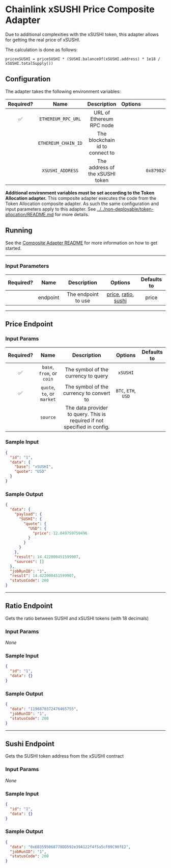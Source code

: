 # Chainlink xSUSHI Price Composite Adapter

Due to additional complexities with the xSUSHI token, this adapter allows for getting the real price of xSUSHI.

The calculation is done as follows:

```
pricexSUSHI = priceSUSHI * (SUSHI.balanceOf(xSUSHI.address) * 1e18 / xSUSHI.totalSupply())
```

## Configuration

The adapter takes the following environment variables:

| Required? |        Name         |           Description           | Options |                 Defaults to                  |
| :-------: | :-----------------: | :-----------------------------: | :-----: | :------------------------------------------: |
|    ✅     | `ETHEREUM_RPC_URL`  |    URL of Ethereum RPC node     |         |                                              |
|           | `ETHEREUM_CHAIN_ID` | The blockchain id to connect to |         |                      1                       |
|           |  `XSUSHI_ADDRESS`   | The address of the xSUSHI token |         | `0x8798249c2E607446EfB7Ad49eC89dD1865Ff4272` |

**Additional environment variables must be set according to the Token Allocation adapter.**
This composite adapter executes the code from the Token Allocation composite adapter. As such the same configuration and input parameters apply to this adapter. See [../../non-deployable/token-allocation/README.md](../../non-deployable/token-allocation/README.md) for more details.

## Running

See the [Composite Adapter README](../README.md) for more information on how to get started.

---

### Input Parameters

| Required? |   Name   |     Description     |                                   Options                                    | Defaults to |
| :-------: | :------: | :-----------------: | :--------------------------------------------------------------------------: | :---------: |
|           | endpoint | The endpoint to use | [price](#Price-Endpoint), [ratio](#Ratio-Endpoint), [sushi](#Sushi-Endpoint) |    price    |

---

## Price Endpoint

### Input Params

| Required? |            Name            |                               Description                                |       Options       | Defaults to |
| :-------: | :------------------------: | :----------------------------------------------------------------------: | :-----------------: | :---------: |
|    ✅     | `base`, `from`, or `coin`  |                   The symbol of the currency to query                    |      `xSUSHI`       |             |
|    ✅     | `quote`, `to`, or `market` |                 The symbol of the currency to convert to                 | `BTC`, `ETH`, `USD` |             |
|           |          `source`          | The data provider to query. This is required if not specified in config. |                     |             |

### Sample Input

```json
{
  "id": "1",
  "data": {
    "base": "xSUSHI",
    "quote": "USD"
  }
}
```

### Sample Output

```json
{
  "data": {
    "payload": {
      "SUSHI": {
        "quote": {
          "USD": {
            "price": 12.049759759496
          }
        }
      }
    },
    "result": 14.422000451599907,
    "sources": []
  },
  "jobRunID": "1",
  "result": 14.422000451599907,
  "statusCode": 200
}
```

---

## Ratio Endpoint

Gets the ratio between SUSHI and xSUSHI tokens (with 18 decimals)

### Input Params

_None_

### Sample Input

```json
{
  "id": "1",
  "data": {}
}
```

### Sample Output

```json
{
  "data": "1196870372476465755",
  "jobRunID": "1",
  "statusCode": 200
}
```

---

## Sushi Endpoint

Gets the SUSHI token address from the xSUSHI contract

### Input Params

_None_

### Sample Input

```json
{
  "id": "1",
  "data": {}
}
```

### Sample Output

```json
{
  "data": "0x6B3595068778DD592e39A122f4f5a5cF09C90fE2",
  "jobRunID": "1",
  "statusCode": 200
}
```
